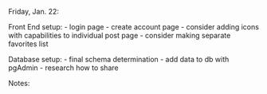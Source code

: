 Friday, Jan. 22:

Front End setup:
    - login page
    - create account page
    - consider adding icons with capabilities to individual post page
    - consider making separate favorites list

Database setup:
    - final schema determination
    - add data to db with pgAdmin
    - research how to share

Notes:
    